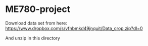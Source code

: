 # ME780-project

Download data set from here: https://www.dropbox.com/s/vfnbmkd49jnquit/Data_crop.zip?dl=0

And unzip in this directory
